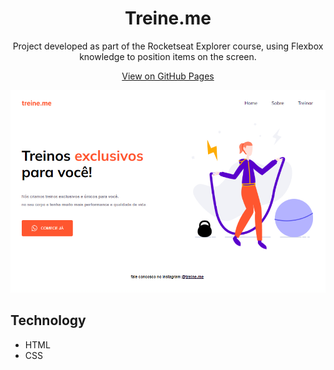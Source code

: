 
<h1 align="center">Treine.me</h1>

<p align="center">Project developed as part of the Rocketseat Explorer course, using Flexbox knowledge to position items on the screen.</p>

<p align="center">
  <a href="https://lucasspor.github.io/Rocketseat_Explorer/HTML_CSS/Projetos/02_Treine_me/" target="_blank">View on GitHub Pages</a>
</p>

<p align="center">
  <img src="./.github/preview.png" alt="Treine.me Project Preview"/>
</p>

## Technology

- HTML
- CSS
